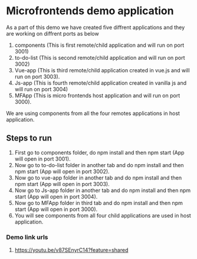 # Microfrontends demo application
As a part of this demo we have created five diffrent applications and they are working on diffrent ports as below
1. components (This is first remote/child application and will run on port 3001)
2. to-do-list (This is second remote/child application and will run on port 3002)
3. Vue-app (This is third remote/child application created in vue.js and will run on port 3003).
4. Js-app (This is fourth remote/child application created in vanilla js and will run on port 3004)
5. MFApp (This is micro frontends host application and will run on port 3000).

We are using components from all the four remotes applications in host application.

## Steps to run
1. First go to components folder, do npm install and then npm start (App will open in port 3001).
2. Now go to to-do-list folder in another tab and do npm install and then npm start (App will open in port 3002).
3. Now go to vue-app folder in another tab and do npm install and then npm start (App will open in port 3003).
4. Now go to Js-app folder in another tab and do npm install and then npm start (App will open in port 3004).
5. Now go to MFApp folder in third tab and do npm install and then npm start (App will open in port 3000).
6. You will see components from all four child applications are used in host application.

### Demo link urls
1. https://youtu.be/v87SEnyrC14?feature=shared
